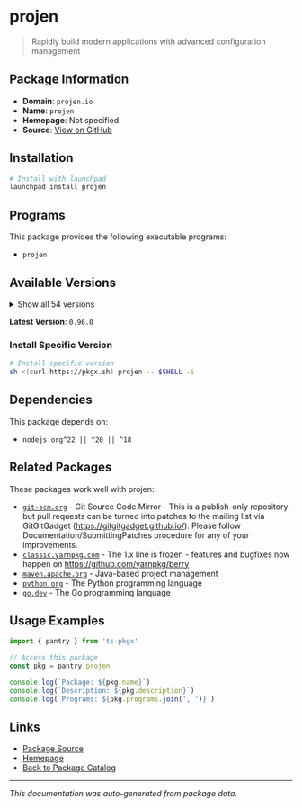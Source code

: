 # projen

> Rapidly build modern applications with advanced configuration management

## Package Information

- **Domain**: `projen.io`
- **Name**: `projen`
- **Homepage**: Not specified
- **Source**: [View on GitHub](https://github.com/pkgxdev/pantry/tree/main/projects/projen.io/package.yml)

## Installation

```bash
# Install with launchpad
launchpad install projen
```

## Programs

This package provides the following executable programs:

- `projen`

## Available Versions

<details>
<summary>Show all 54 versions</summary>

- `0.96.0`, `0.95.6`, `0.95.5`, `0.95.4`, `0.95.3`
- `0.95.2`, `0.95.1`, `0.95.0`, `0.94.2`, `0.94.1`
- `0.94.0`, `0.93.3`, `0.93.2`, `0.93.1`, `0.93.0`
- `0.92.12`, `0.92.11`, `0.92.10`, `0.92.9`, `0.92.8`
- `0.92.7`, `0.92.6`, `0.92.5`, `0.92.4`, `0.92.3`
- `0.92.2`, `0.92.1`, `0.92.0`, `0.91.31`, `0.91.30`
- `0.91.29`, `0.91.28`, `0.91.27`, `0.91.26`, `0.91.25`
- `0.91.24`, `0.91.23`, `0.91.22`, `0.91.21`, `0.91.20`
- `0.91.19`, `0.91.18`, `0.91.17`, `0.91.16`, `0.91.15`
- `0.91.14`, `0.91.13`, `0.91.12`, `0.91.11`, `0.91.10`
- `0.91.9`, `0.91.8`, `0.91.7`, `0.91.6`

</details>

**Latest Version**: `0.96.0`

### Install Specific Version

```bash
# Install specific version
sh <(curl https://pkgx.sh) projen -- $SHELL -i
```

## Dependencies

This package depends on:

- `nodejs.org^22 || ^20 || ^18`

## Related Packages

These packages work well with projen:

- [`git-scm.org`](../git-scm.org/index.md) - Git Source Code Mirror - This is a publish-only repository but pull requests can be turned into patches to the mailing list via GitGitGadget (https://gitgitgadget.github.io/). Please follow Documentation/SubmittingPatches procedure for any of your improvements.
- [`classic.yarnpkg.com`](../classic.yarnpkg.com/index.md) - The 1.x line is frozen - features and bugfixes now happen on https://github.com/yarnpkg/berry
- [`maven.apache.org`](../maven.apache.org/index.md) - Java-based project management
- [`python.org`](../python.org/index.md) - The Python programming language
- [`go.dev`](../go.dev/index.md) - The Go programming language

## Usage Examples

```typescript
import { pantry } from 'ts-pkgx'

// Access this package
const pkg = pantry.projen

console.log(`Package: ${pkg.name}`)
console.log(`Description: ${pkg.description}`)
console.log(`Programs: ${pkg.programs.join(', ')}`)
```

## Links

- [Package Source](https://github.com/pkgxdev/pantry/tree/main/projects/projen.io/package.yml)
- [Homepage](#)
- [Back to Package Catalog](../../package-catalog.md)

---

*This documentation was auto-generated from package data.*
